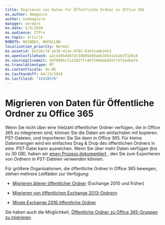 ```yaml
---
title: Migrieren von Daten für Öffentliche Ordner zu Office 365
ms.author: dmaguire
author: msdmaguire
manager: serdars
ms.date: 5/9/2018
ms.audience: ITPro
ms.topic: article
ROBOTS: NOINDEX, NOFOLLOW
localization_priority: Normal
ms.assetid: 6e536c7d-ab36-413e-9702-63e51adb3452
ms.openlocfilehash: a2c428b45672c3d895b88a653b541a1ab37326c8
ms.sourcegitcommit: 9d78905c512192ffc4675468abd2efc5f2e4baf4
ms.translationtype: MT
ms.contentlocale: de-DE
ms.lasthandoff: 04/23/2019
ms.locfileid: "32418576"
---
```

# <a name="migrate-public-folder-data-to-office-365"></a>Migrieren von Daten für Öffentliche Ordner zu Office 365

Wenn Sie nicht über eine Vielzahl öffentlicher Ordner verfügen, die in Office 365 zu integrieren sind, können Sie die Daten am einfachsten mit kopieren. PST-Dateien, und importieren Sie Sie dann in Office 365. Für kleine Datenmengen wird ein einfaches Drag & Drop des öffentlichen Ordners in eine. PST-Datei kann ausreichen. Wenn Sie über mehr Daten verfügen (bis zu 30 GB), haben wir [einen Prozess dokumentiert](https://technet.microsoft.com/library/dn874017%28v=exchg.150%29.aspx) , den Sie zum Exportieren von Ordnern in PST-Dateien verwenden können. 
  
Für größere Organisationen, die öffentliche Ordner in Office 365 bewegen, stehen mehrere Leitfäden zur Verfügung:
  
- [Migrieren älterer öffentlicher Ordner](https://technet.microsoft.com/library/dn874017%28v=exchg.150%29.aspx) (Exchange 2010 und früher) 
    
- [Migrieren von öffentlichen Exchange 2013-Ordnern](https://technet.microsoft.com/library/mt798260%28v=exchg.150%29.aspx)
    
- [Mirate Exchange 2016 öffentliche Ordner](https://technet.microsoft.com/library/mt798260%28v=exchg.160%29.aspx)
    
Sie haben auch die Möglichkeit, [Öffentliche Ordner zu Office 365-Gruppen zu migrieren](https://technet.microsoft.com/library/mt843872%28v=exchg.150%29.aspx).
  

